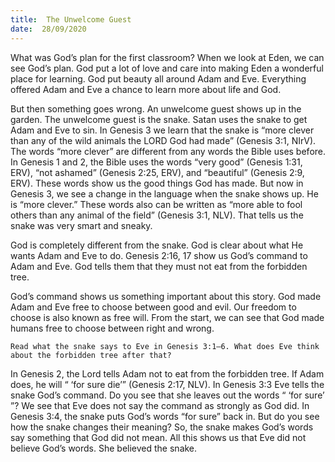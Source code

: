 ```yaml
---
title:  The Unwelcome Guest 
date:  28/09/2020
---
```


What was God’s plan for the first classroom? When we look at Eden, we can see God’s plan. God put a lot of love and care into making Eden a wonderful place for learning. God put beauty all around Adam and Eve. Everything offered Adam and Eve a chance to learn more about life and God.

But then something goes wrong. An unwelcome guest shows up in the garden. The unwelcome guest is the snake. Satan uses the snake to get Adam and Eve to sin. In Genesis 3 we learn that the snake is “more clever than any of the wild animals the LORD God had made” (Genesis 3:1, NIrV). The words “more clever” are different from any words the Bible uses before. In Genesis 1 and 2, the Bible uses the words “very good” (Genesis 1:31, ERV), “not ashamed” (Genesis 2:25, ERV), and “beautiful” (Genesis 2:9, ERV). These words show us the good things God has made. But now in Genesis 3, we see a change in the language when the snake shows up. He is “more clever.” These words also can be written as “more able to fool others than any animal of the field” (Genesis 3:1, NLV). That tells us the snake was very smart and sneaky.

God is completely different from the snake. God is clear about what He wants Adam and Eve to do. Genesis 2:16, 17 show us God’s command to Adam and Eve. God tells them that they must not eat from the forbidden tree.

God’s command shows us something important about this story. God made Adam and Eve free to choose between good and evil. Our freedom to choose is also known as free will. From the start, we can see that God made humans free to choose between right and wrong.

`Read what the snake says to Eve in Genesis 3:1–6. What does Eve think about the forbidden tree after that?`

In Genesis 2, the Lord tells Adam not to eat from the forbidden tree. If Adam does, he will “ ‘for sure die’” (Genesis 2:17, NLV). In Genesis 3:3 Eve tells the snake God’s command. Do you see that she leaves out the words “ ‘for sure’ ”? We see that Eve does not say the command as strongly as God did. In Genesis 3:4, the snake puts God’s words “for sure” back in. But do you see how the snake changes their meaning? So, the snake makes God’s words say something that God did not mean. All this shows us that Eve did not believe God’s words. She believed the snake.